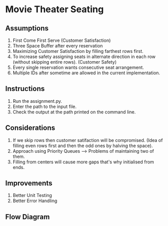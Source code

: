 # Movie Theater Seating

## Assumptions
1. First Come First Serve (Customer Satisfaction)
2. Three Space Buffer after every reservation
3. Maximizing Customer Satisfaction by filling farthest rows first.
4. To increase safety assigning seats in alternate direction in each row (without skipping entire rows). (Customer Safety)
5. Every single reservation wants consecutive seat arrangement.
6. Multiple IDs after sometime are allowed in the current implementation.

## Instructions
1. Run the assignment.py.
2. Enter the path to the input file.
3. Check the output at the path printed on the command line.


## Considerations
1. If we skip rows then customer satifaction will be compromised. (Idea of filling even rows first and then the odd ones by halving the space).
2. Approach using Priority Queues --> Problems of maintaining two of them.
3. Filling from centers will cause more gaps that's why initialised from ends. 

## Improvements
1. Better Unit Testing
2. Better Error Handling

## Flow Diagram



